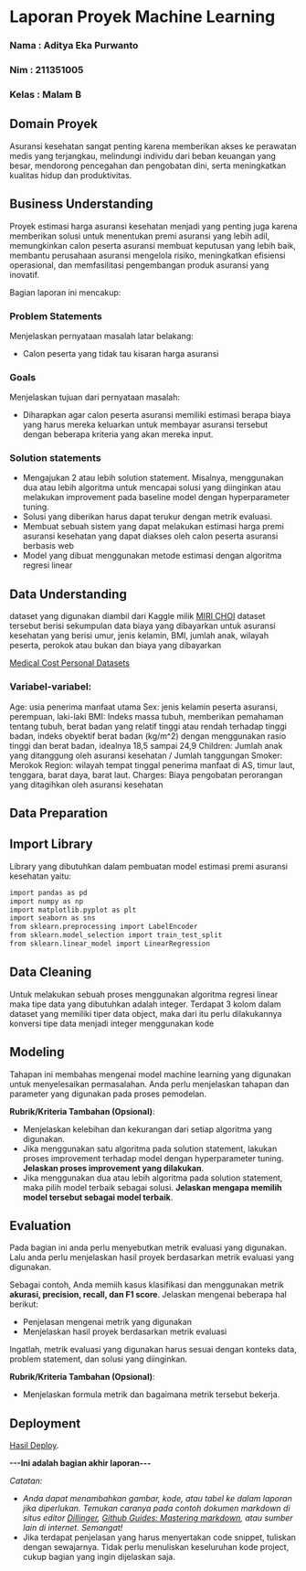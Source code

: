 # Laporan Proyek Machine Learning
### Nama : Aditya Eka Purwanto
### Nim : 211351005
### Kelas : Malam B

## Domain Proyek

Asuransi kesehatan sangat penting karena memberikan akses ke perawatan medis yang terjangkau, melindungi individu dari beban keuangan yang besar, mendorong pencegahan dan pengobatan dini, serta meningkatkan kualitas hidup dan produktivitas.

## Business Understanding

Proyek estimasi harga asuransi kesehatan menjadi yang penting juga karena memberikan solusi untuk menentukan premi asuransi yang lebih adil, memungkinkan calon peserta asuransi membuat keputusan yang lebih baik, membantu perusahaan asuransi mengelola risiko, meningkatkan efisiensi operasional, dan memfasilitasi pengembangan produk asuransi yang inovatif.

Bagian laporan ini mencakup:

### Problem Statements

Menjelaskan pernyataan masalah latar belakang:
- Calon peserta yang tidak tau kisaran harga asuransi

### Goals

Menjelaskan tujuan dari pernyataan masalah:
- Diharapkan agar calon peserta asuransi memiliki estimasi berapa biaya yang harus mereka keluarkan untuk membayar asuransi tersebut dengan beberapa kriteria yang akan mereka input.


### Solution statements
- Mengajukan 2 atau lebih solution statement. Misalnya, menggunakan dua atau lebih algoritma untuk mencapai solusi yang diinginkan atau melakukan improvement pada baseline model dengan hyperparameter tuning.
- Solusi yang diberikan harus dapat terukur dengan metrik evaluasi.
- Membuat sebuah sistem yang dapat melakukan estimasi harga premi asuransi kesehatan yang dapat diakses oleh calon peserta asuransi berbasis web
- Model yang dibuat menggunakan metode estimasi dengan algoritma regresi linear 

## Data Understanding
dataset yang digunakan diambil dari Kaggle milik [MIRI CHOI](https://www.kaggle.com/mirichoi0218) dataset tersebut berisi sekumpulan data biaya yang dibayarkan untuk asuransi kesehatan yang berisi umur, jenis kelamin, BMI, jumlah anak, wilayah peserta, perokok atau bukan dan biaya yang dibayarkan

[Medical Cost Personal Datasets](https://www.kaggle.com/datasets/mirichoi0218/insurance/data)

### Variabel-variabel:
Age: usia penerima manfaat utama
Sex: jenis kelamin peserta asuransi, perempuan, laki-laki
BMI: Indeks massa tubuh, memberikan pemahaman tentang tubuh, berat badan yang relatif tinggi atau rendah terhadap tinggi badan,
indeks obyektif berat badan (kg/m^2) dengan menggunakan rasio tinggi dan berat badan, idealnya 18,5 sampai 24,9
Children: Jumlah anak yang ditanggung oleh asuransi kesehatan / Jumlah tanggungan
Smoker: Merokok
Region: wilayah tempat tinggal penerima manfaat di AS, timur laut, tenggara, barat daya, barat laut.
Charges: Biaya pengobatan perorangan yang ditagihkan oleh asuransi kesehatan

## Data Preparation
## Import Library
Library yang dibutuhkan dalam pembuatan model estimasi premi asuransi kesehatan yaitu:
```bash
import pandas as pd
import numpy as np
import matplotlib.pyplot as plt
import seaborn as sns
from sklearn.preprocessing import LabelEncoder
from sklearn.model_selection import train_test_split
from sklearn.linear_model import LinearRegression
```

## Data Cleaning

Untuk melakukan sebuah proses menggunakan algoritma regresi linear maka tipe data yang dibutuhkan adalah integer. Terdapat 3 kolom dalam dataset yang memiliki tiper data object, maka dari itu perlu dilakukannya konversi tipe data menjadi integer menggunakan kode

## Modeling
Tahapan ini membahas mengenai model machine learning yang digunakan untuk menyelesaikan permasalahan. Anda perlu menjelaskan tahapan dan parameter yang digunakan pada proses pemodelan.

**Rubrik/Kriteria Tambahan (Opsional)**: 
- Menjelaskan kelebihan dan kekurangan dari setiap algoritma yang digunakan.
- Jika menggunakan satu algoritma pada solution statement, lakukan proses improvement terhadap model dengan hyperparameter tuning. **Jelaskan proses improvement yang dilakukan**.
- Jika menggunakan dua atau lebih algoritma pada solution statement, maka pilih model terbaik sebagai solusi. **Jelaskan mengapa memilih model tersebut sebagai model terbaik**.

## Evaluation
Pada bagian ini anda perlu menyebutkan metrik evaluasi yang digunakan. Lalu anda perlu menjelaskan hasil proyek berdasarkan metrik evaluasi yang digunakan.

Sebagai contoh, Anda memiih kasus klasifikasi dan menggunakan metrik **akurasi, precision, recall, dan F1 score**. Jelaskan mengenai beberapa hal berikut:
- Penjelasan mengenai metrik yang digunakan
- Menjelaskan hasil proyek berdasarkan metrik evaluasi

Ingatlah, metrik evaluasi yang digunakan harus sesuai dengan konteks data, problem statement, dan solusi yang diinginkan.

**Rubrik/Kriteria Tambahan (Opsional)**: 
- Menjelaskan formula metrik dan bagaimana metrik tersebut bekerja.

## Deployment
[Hasil Deploy](https://estimasi-medical-adit.streamlit.app/).

**---Ini adalah bagian akhir laporan---**

_Catatan:_
- _Anda dapat menambahkan gambar, kode, atau tabel ke dalam laporan jika diperlukan. Temukan caranya pada contoh dokumen markdown di situs editor [Dillinger](https://dillinger.io/), [Github Guides: Mastering markdown](https://guides.github.com/features/mastering-markdown/), atau sumber lain di internet. Semangat!_
- Jika terdapat penjelasan yang harus menyertakan code snippet, tuliskan dengan sewajarnya. Tidak perlu menuliskan keseluruhan kode project, cukup bagian yang ingin dijelaskan saja.

